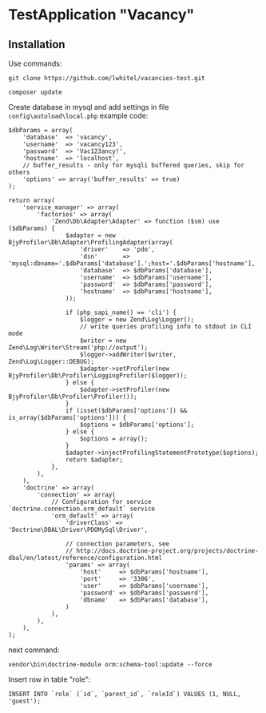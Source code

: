 TestApplication "Vacancy"
=======================


Installation
------------

Use commands:

    git clone https://github.com/lwhitel/vacancies-test.git

    composer update

Create database in mysql and add settings in file `config\autoload\local.php`
example code:

    $dbParams = array(
        'database'  => 'vacancy',
        'username'  => 'vacancy123',
        'password'  => 'Vac123ancy!',
        'hostname'  => 'localhost',
        // buffer_results - only for mysqli buffered queries, skip for others
        'options' => array('buffer_results' => true)
    );

    return array(
        'service_manager' => array(
            'factories' => array(
                'Zend\Db\Adapter\Adapter' => function ($sm) use ($dbParams) {
                    $adapter = new BjyProfiler\Db\Adapter\ProfilingAdapter(array(
                        'driver'    => 'pdo',
                        'dsn'       => 'mysql:dbname='.$dbParams['database'].';host='.$dbParams['hostname'],
                        'database'  => $dbParams['database'],
                        'username'  => $dbParams['username'],
                        'password'  => $dbParams['password'],
                        'hostname'  => $dbParams['hostname'],
                    ));

                    if (php_sapi_name() == 'cli') {
                        $logger = new Zend\Log\Logger();
                        // write queries profiling info to stdout in CLI mode
                        $writer = new Zend\Log\Writer\Stream('php://output');
                        $logger->addWriter($writer, Zend\Log\Logger::DEBUG);
                        $adapter->setProfiler(new BjyProfiler\Db\Profiler\LoggingProfiler($logger));
                    } else {
                        $adapter->setProfiler(new BjyProfiler\Db\Profiler\Profiler());
                    }
                    if (isset($dbParams['options']) && is_array($dbParams['options'])) {
                        $options = $dbParams['options'];
                    } else {
                        $options = array();
                    }
                    $adapter->injectProfilingStatementPrototype($options);
                    return $adapter;
                },
            ),
        ),
        'doctrine' => array(
            'connection' => array(
                // Configuration for service `doctrine.connection.orm_default` service
                'orm_default' => array(
                    'driverClass' => 'Doctrine\DBAL\Driver\PDOMySql\Driver',

                    // connection parameters, see
                    // http://docs.doctrine-project.org/projects/doctrine-dbal/en/latest/reference/configuration.html
                    'params' => array(
                        'host'     => $dbParams['hostname'],
                        'port'     => '3306',
                        'user'     => $dbParams['username'],
                        'password' => $dbParams['password'],
                        'dbname'   => $dbParams['database'],
                    )
                ),
            ),
        ),
    );

next command:

    vendor\bin\doctrine-module orm:schema-tool:update --force

Insert row in table "role":

    INSERT INTO `role` (`id`, `parent_id`, `roleId`) VALUES (1, NULL, 'guest');